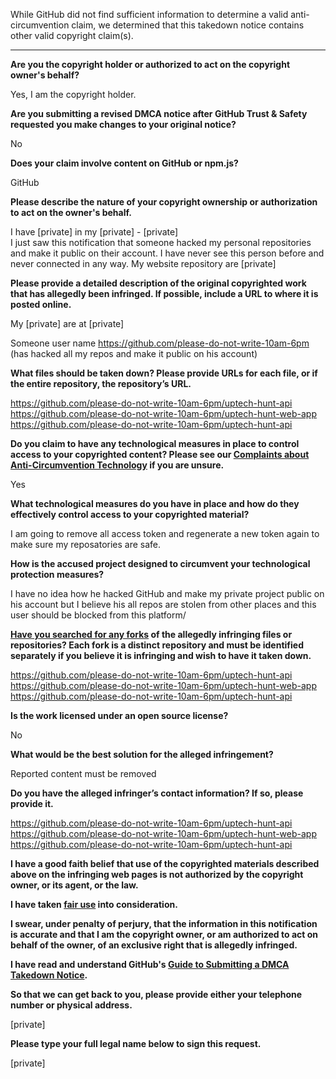 While GitHub did not find sufficient information to determine a valid anti-circumvention claim, we determined that this takedown notice contains other valid copyright claim(s).

---

**Are you the copyright holder or authorized to act on the copyright owner's behalf?**

Yes, I am the copyright holder.

**Are you submitting a revised DMCA notice after GitHub Trust & Safety requested you make changes to your original notice?**

No

**Does your claim involve content on GitHub or npm.js?**

GitHub

**Please describe the nature of your copyright ownership or authorization to act on the owner's behalf.**

I have [private] in my [private] - [private]  
I just saw this notification that someone hacked my personal repositories and make it public on their account. I have never see this person before and never connected in any way. My website repository are [private]

**Please provide a detailed description of the original copyrighted work that has allegedly been infringed. If possible, include a URL to where it is posted online.**

My [private] are at [private]

Someone user name https://github.com/please-do-not-write-10am-6pm (has hacked all my repos and make it public on his account)

**What files should be taken down? Please provide URLs for each file, or if the entire repository, the repository’s URL.**

https://github.com/please-do-not-write-10am-6pm/uptech-hunt-api  
https://github.com/please-do-not-write-10am-6pm/uptech-hunt-web-app  
https://github.com/please-do-not-write-10am-6pm/uptech-hunt-api

**Do you claim to have any technological measures in place to control access to your copyrighted content? Please see our <a href="https://docs.github.com/articles/guide-to-submitting-a-dmca-takedown-notice#complaints-about-anti-circumvention-technology">Complaints about Anti-Circumvention Technology</a> if you are unsure.**

Yes

**What technological measures do you have in place and how do they effectively control access to your copyrighted material?**

I am going to remove all access token and regenerate a new token again to make sure my reposatories are safe.

**How is the accused project designed to circumvent your technological protection measures?**

I have no idea how he hacked GitHub and make my private project public on his account but I believe his all repos are stolen from other places and this user should be blocked from this platform/

**<a href="https://docs.github.com/articles/dmca-takedown-policy#b-what-about-forks-or-whats-a-fork">Have you searched for any forks</a> of the allegedly infringing files or repositories? Each fork is a distinct repository and must be identified separately if you believe it is infringing and wish to have it taken down.**

https://github.com/please-do-not-write-10am-6pm/uptech-hunt-api  
https://github.com/please-do-not-write-10am-6pm/uptech-hunt-web-app  
https://github.com/please-do-not-write-10am-6pm/uptech-hunt-api

**Is the work licensed under an open source license?**

No

**What would be the best solution for the alleged infringement?**

Reported content must be removed

**Do you have the alleged infringer’s contact information? If so, please provide it.**

https://github.com/please-do-not-write-10am-6pm/uptech-hunt-api  
https://github.com/please-do-not-write-10am-6pm/uptech-hunt-web-app  
https://github.com/please-do-not-write-10am-6pm/uptech-hunt-api

**I have a good faith belief that use of the copyrighted materials described above on the infringing web pages is not authorized by the copyright owner, or its agent, or the law.**

**I have taken <a href="https://www.lumendatabase.org/topics/22">fair use</a> into consideration.**

**I swear, under penalty of perjury, that the information in this notification is accurate and that I am the copyright owner, or am authorized to act on behalf of the owner, of an exclusive right that is allegedly infringed.**

**I have read and understand GitHub's <a href="https://docs.github.com/articles/guide-to-submitting-a-dmca-takedown-notice/">Guide to Submitting a DMCA Takedown Notice</a>.**

**So that we can get back to you, please provide either your telephone number or physical address.**

[private]

**Please type your full legal name below to sign this request.**

[private]
